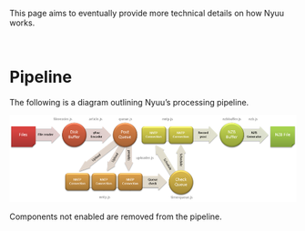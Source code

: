 This page aims to eventually provide more technical details on how Nyuu works.

 

Pipeline
========

The following is a diagram outlining Nyuu’s processing pipeline.

![](<pipeline.png>)

Components not enabled are removed from the pipeline.

